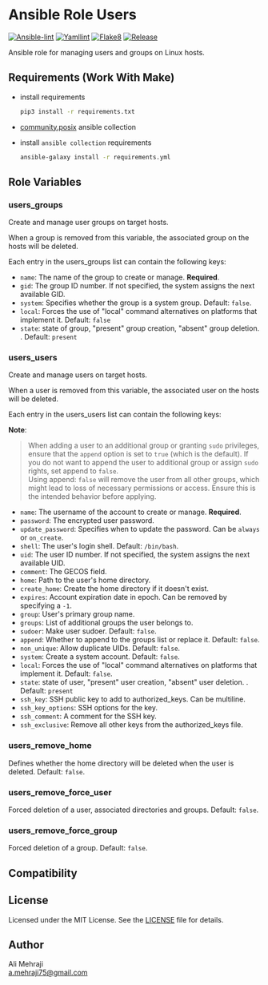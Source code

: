 # Ansible Role Users

[![Ansible-lint](https://github.com/cod3mas0n/ansible-role-users/actions/workflows/ansible-lint.yml/badge.svg)](https://github.com/cod3mas0n/ansible-role-users/actions/workflows/ansible-lint.yml)
[![Yamllint](https://github.com/cod3mas0n/ansible-role-users/actions/workflows/yamllint.yml/badge.svg)](https://github.com/cod3mas0n/ansible-role-users/actions/workflows/yamllint.yml)
[![Flake8](https://github.com/cod3mas0n/ansible-role-users/actions/workflows/flake8.yml/badge.svg)](https://github.com/cod3mas0n/ansible-role-users/actions/workflows/flake8.yml)
[![Release](https://github.com/cod3mas0n/ansible-role-users/actions/workflows/release.yml/badge.svg)](https://github.com/cod3mas0n/ansible-role-users/actions/workflows/release.yml)

Ansible role for managing users and groups on Linux hosts.

## Requirements (Work With Make)

- install requirements

  ```bash
  pip3 install -r requirements.txt
  ```

- [community.posix](https://galaxy.ansible.com/ui/repo/published/ansible/posix/) ansible collection
- install `ansible collection` requirements

  ```bash
  ansible-galaxy install -r requirements.yml
  ```

## Role Variables

### users_groups

Create and manage user groups on target hosts.

When a group is removed from this variable, the associated group on the hosts will be deleted.

Each entry in the users_groups list can contain the following keys:

- `name`: The name of the group to create or manage. **Required**.
- `gid`: The group ID number. If not specified, the system assigns the next available GID.
- `system`: Specifies whether the group is a system group. Default: `false`.
- `local`: Forces the use of "local" command alternatives on platforms that implement it. Default: `false`
- `state`: state of group, "present" group creation, "absent" group deletion. . Default: `present`

### users_users

Create and manage users on target hosts.

When a user is removed from this variable, the associated user on the hosts will be deleted.

Each entry in the users_users list can contain the following keys:

**Note**:
> When adding a user to an additional group or granting `sudo` privileges, ensure that the `append` option is set to `true` (which is the default). If you do not want to append the user to additional group or assign `sudo` rights, set append to `false`.</br>
> Using append: `false` will remove the user from all other groups, which might lead to loss of necessary permissions or access. Ensure this is the intended behavior before applying.

- `name`: The username of the account to create or manage. **Required**.
- `password`: The encrypted user password.
- `update_password`: Specifies when to update the password. Can be `always` or `on_create`.
- `shell`: The user's login shell. Default: `/bin/bash`.
- `uid`: The user ID number. If not specified, the system assigns the next available UID.
- `comment`: The GECOS field.
- `home`: Path to the user's home directory.
- `create_home`: Create the home directory if it doesn't exist.
- `expires`: Account expiration date in epoch. Can be removed by specifying a `-1`.
- `group`: User's primary group name.
- `groups`: List of additional groups the user belongs to.
- `sudoer`: Make user sudoer. Default: `false`.
- `append`: Whether to append to the groups list or replace it. Default: `false`.
- `non_unique`: Allow duplicate UIDs. Default: `false`.
- `system`: Create a system account. Default: `false`.
- `local`: Forces the use of "local" command alternatives on platforms that implement it. Default: `false`.
- `state`: state of user, "present" user creation, "absent" user deletion. . Default: `present`
- `ssh_key`: SSH public key to add to authorized_keys. Can be multiline.
- `ssh_key_options`: SSH options for the key.
- `ssh_comment`: A comment for the SSH key.
- `ssh_exclusive`: Remove all other keys from the authorized_keys file.

### users_remove_home

Defines whether the home directory will be deleted when the user is deleted. Default: `false`.

### users_remove_force_user

Forced deletion of a user, associated directories and groups. Default: `false`.

### users_remove_force_group

Forced deletion of a group. Default: `false`.

## Compatibility

## License

Licensed under the MIT License. See the [LICENSE](./LICENSE) file for details.

## Author

Ali Mehraji \
a.mehraji75@gmail.com
